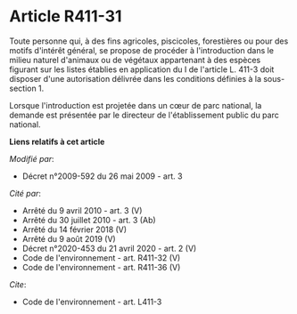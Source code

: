 # Article R411-31

Toute personne qui, à des fins agricoles, piscicoles, forestières ou pour des motifs d'intérêt général, se propose de
procéder à l'introduction dans le milieu naturel d'animaux ou de végétaux appartenant à des espèces figurant sur les listes
établies en application du I de l'article L. 411-3 doit disposer d'une autorisation délivrée dans les conditions définies à
la sous-section 1.

Lorsque l'introduction est projetée dans un cœur de parc national, la demande est présentée par le directeur de
l'établissement public du parc national.

**Liens relatifs à cet article**

_Modifié par_:

  - Décret n°2009-592 du 26 mai 2009 - art. 3

_Cité par_:

  - Arrêté du 9 avril 2010 - art. 3 (V)
  - Arrêté du 30 juillet 2010 - art. 3 (Ab)
  - Arrêté du 14 février 2018 (V)
  - Arrêté du 9 août 2019 (V)
  - Décret n°2020-453 du 21 avril 2020 - art. 2 (V)
  - Code de l'environnement - art. R411-32 (V)
  - Code de l'environnement - art. R411-36 (V)

_Cite_:

  - Code de l'environnement - art. L411-3
